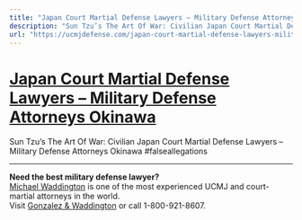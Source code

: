 ```yaml
---
title: "Japan Court Martial Defense Lawyers – Military Defense Attorneys Okinawa"
description: "Sun Tzu’s The Art Of War: Civilian Japan Court Martial Defense Lawyers – Military Defense Attorneys Okinawa #falseallegations"
url: "https://ucmjdefense.com/japan-court-martial-defense-lawyers-military-defense-attorneys-okinawa.html"
---
```


# [Japan Court Martial Defense Lawyers – Military Defense Attorneys Okinawa](https://ucmjdefense.com/japan-court-martial-defense-lawyers-military-defense-attorneys-okinawa.html)

Sun Tzu’s The Art Of War: Civilian Japan Court Martial Defense Lawyers – Military Defense Attorneys Okinawa #falseallegations

---

**Need the best military defense lawyer?**  
[Michael Waddington](https://ucmjdefense.com/attorneys/michael-stewart-waddington-partner.html) is one of the most experienced UCMJ and court-martial attorneys in the world.  
Visit [Gonzalez & Waddington](https://ucmjdefense.com) or call 1-800-921-8607.
